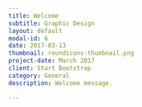 ```yaml
---
title: Welcome
subtitle: Graphic Design
layout: default
modal-id: 6
date: 2017-03-13
thumbnail: roundicons-thumbnail.png
project-date: March 2017
client: Start Bootstrap
category: General
description: Welcome message.

---
```

